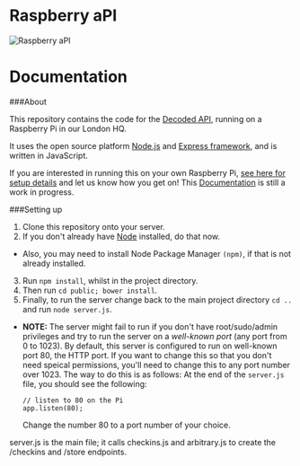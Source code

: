 Raspberry aPI
===============

![Raspberry aPI](http://assets.decoded.co/images/raspberry-api.jpg)

Documentation<a name="documentation"></a>
================

###About<a name="about"></a>

This repository contains the code for the [Decoded API](http://api.decoded.co), running on a Raspberry Pi in our London HQ.

It uses the open source platform [Node.js](https://github.com/joyent/node) and [Express framework](https://github.com/strongloop/express), and is written in JavaScript.

If you are interested in running this on your own Raspberry Pi, [see here for setup details](#setting-up) and let us know how you get on! This [Documentation](#documentation) is still a work in progress.

###Setting up<a name="setting-up"></a>

1. Clone this repository onto your server.
2. If you don't already have [Node]() installed, do that now.
  * Also, you may need to install Node Package Manager `(npm)`, if that is not already installed.
3. Run `npm install`, whilst in the project directory.
4. Then run `cd public; bower install`.
5. Finally, to run the server change back to the main project directory `cd ..` and run `node server.js`.
  * __NOTE:__ The server might fail to run if you don't have root/sudo/admin privileges and try to run the server on a _well-known port_ (any port from 0 to 1023). By default, this server is configured to run on well-known port 80, the HTTP port. If you want to change this so that you don't need speical permissions, you'll need to change this to any port number over 1023. The way to do this is as follows:
    At the end of the `server.js` file, you should see the following:
    ```
    // listen to 80 on the Pi
    app.listen(80);
    ```
    Change the number 80 to a port number of your choice.

server.js is the main file; it calls checkins.js and arbitrary.js to create the /checkins and /store endpoints.